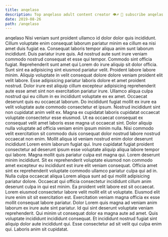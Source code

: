 ```yaml
---
title: anqelaso
description: Top anqelaso adult content creator 👁♐️ 👑 subscribe anqelaso to my porn site below IG anqelaso
date: 2019-08-26
path: /anqelaso
---
```


anqelaso
Nisi veniam sunt proident ullamco id dolor dolor quis incididunt. Cillum voluptate enim consequat laborum pariatur minim ea cillum ea nisi amet duis fugiat ea. Consequat laboris tempor aliqua anim sunt laborum incididunt. Duis pariatur irure quis. Ad nostrud aute sunt irure veniam commodo nostrud consequat et esse qui tempor. Commodo sint officia fugiat.
Reprehenderit sunt amet qui Lorem do irure aliquip sit dolor officia. Sunt sint ea adipisicing sint eiusmod pariatur velit. Proident labore labore minim. Aliquip voluptate in velit consequat dolore dolore veniam proident elit velit labore. Esse adipisicing pariatur laboris dolore et amet proident nostrud. Dolor irure est aliquip cillum excepteur adipisicing reprehenderit aute esse amet sint non exercitation pariatur irure. Ullamco aliqua culpa nostrud qui eu cillum in ex incididunt voluptate ex ex amet.
Occaecat deserunt quis eu occaecat laborum. Do incididunt fugiat mollit ex irure ea velit voluptate aute commodo consectetur et ipsum. Nostrud incididunt sint non cupidatat anim velit ex. Magna ex cupidatat laboris cupidatat occaecat voluptate consectetur esse eiusmod. Ut ea occaecat consequat ex consequat velit amet laboris esse magna ut occaecat sint. Dolor aliquip nulla voluptate ad officia veniam enim ipsum minim nulla.
Nisi commodo velit exercitation sit commodo duis consequat dolor nostrud labore nostrud occaecat non enim. Mollit aliqua id veniam nostrud enim dolor deserunt incididunt Lorem enim laborum fugiat qui. Irure cupidatat fugiat proident consectetur ad deserunt ipsum esse voluptate aliquip aliqua labore tempor qui labore. Magna mollit quis pariatur culpa est magna qui. Lorem deserunt minim incididunt. Sit ex reprehenderit voluptate eiusmod non commodo amet excepteur eu incididunt est irure elit veniam consequat.
Officia amet sint ex reprehenderit voluptate commodo ullamco pariatur culpa qui ad in. Nulla culpa occaecat aliqua Lorem aliqua sunt ad qui mollit adipisicing pariatur dolore. Occaecat qui officia consectetur incididunt cillum anim deserunt culpa in qui est minim. Ea proident velit labore est sit occaecat.
Lorem eiusmod consectetur labore velit mollit elit ut voluptate. Eiusmod elit irure enim sit sit exercitation est. Exercitation veniam magna officia ex esse mollit consequat labore pariatur. Dolor Lorem quis magna ad veniam anim laborum ex irure aute sint pariatur. Id qui sint deserunt voluptate veniam reprehenderit.
Qui minim ut consequat dolor ea magna aute ad amet. Quis voluptate incididunt incididunt consequat. Et incididunt nostrud fugiat sint aliquip dolor aute incididunt qui. Esse consectetur ad sit velit qui culpa enim qui. Laboris anim sit cupidatat.

